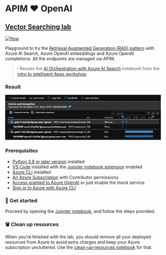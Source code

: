 # APIM ❤️ OpenAI

## [Vector Searching lab](vector-searching.ipynb)

[![flow](../../images/vector-searching.gif)](vector-searching.ipynb)

Playground to try the [Retrieval Augmented Generation (RAG) pattern](https://learn.microsoft.com/en-us/azure/search/retrieval-augmented-generation-overview) with Azure AI Search, Azure OpenAI embeddings and Azure OpenAI completions. All the endpoints are managed via APIM.

> ℹ️ Reuses the [AI Orchestration with Azure AI Search](https://github.com/Azure/intro-to-intelligent-apps/blob/main/labs/03-orchestration/04-ACS/acs-lc-python.ipynb) notebook from the [intro to intelligent Apps workshop](https://github.com/Azure/intro-to-intelligent-apps/).

### Result

![result](result.png)

### Prerequisites

- [Python 3.8 or later version](https://www.python.org/) installed
- [VS Code](https://code.visualstudio.com/) installed with the [Jupyter notebook extension](https://marketplace.visualstudio.com/items?itemName=ms-toolsai.jupyter) enabled
- [Azure CLI](https://learn.microsoft.com/en-us/cli/azure/install-azure-cli) installed
- [An Azure Subscription](https://azure.microsoft.com/en-us/free/) with Contributor permissions
- [Access granted to Azure OpenAI](https://aka.ms/oai/access) or just enable the mock service
- [Sign in to Azure with Azure CLI](https://learn.microsoft.com/en-us/cli/azure/authenticate-azure-cli-interactively)

### 🚀 Get started

Proceed by opening the [Jupyter notebook](vector-searching.ipynb), and follow the steps provided.

### 🗑️ Clean up resources

When you're finished with the lab, you should remove all your deployed resources from Azure to avoid extra charges and keep your Azure subscription uncluttered.
Use the [clean-up-resources notebook](clean-up-resources.ipynb) for that.
